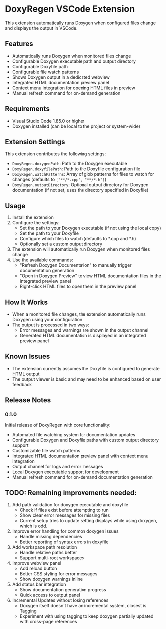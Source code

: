 # DoxyRegen VSCode Extension

This extension automatically runs Doxygen when configured files change and displays the output in VSCode.

## Features

- Automatically runs Doxygen when monitored files change
- Configurable Doxygen executable path and output directory
- Configurable Doxyfile path
- Configurable file watch patterns
- Shows Doxygen output in a dedicated webview
- Integrated HTML documentation preview panel
- Context menu integration for opening HTML files in preview
- Manual refresh command for on-demand generation

## Requirements

- Visual Studio Code 1.85.0 or higher
- Doxygen installed (can be local to the project or system-wide)

## Extension Settings

This extension contributes the following settings:

* `DoxyRegen.doxygenPath`: Path to the Doxygen executable
* `DoxyRegen.doxyfilePath`: Path to the Doxyfile configuration file
* `DoxyRegen.watchPatterns`: Array of glob patterns for files to watch for changes (defaults to `["**/*.cpp", "**/*.h"]`)
* `DoxyRegen.outputDirectory`: Optional output directory for Doxygen documentation (if not set, uses the directory specified in Doxyfile)

## Usage

1. Install the extension
2. Configure the settings:
   - Set the path to your Doxygen executable (if not using the local copy)
   - Set the path to your Doxyfile
   - Configure which files to watch (defaults to *.cpp and *.h)
   - Optionally set a custom output directory
3. The extension will automatically run Doxygen when monitored files change
4. Use the available commands:
   - "Refresh Doxygen Documentation" to manually trigger documentation generation
   - "Open in Doxygen Preview" to view HTML documentation files in the integrated preview panel
   - Right-click HTML files to open them in the preview panel

## How It Works

- When a monitored file changes, the extension automatically runs Doxygen using your configuration
- The output is processed in two ways:
  - Error messages and warnings are shown in the output channel
  - Generated HTML documentation is displayed in an integrated preview panel

## Known Issues

- The extension currently assumes the Doxyfile is configured to generate HTML output
- The output viewer is basic and may need to be enhanced based on user feedback

## Release Notes

### 0.1.0

Initial release of DoxyRegen with core functionality:
- Automated file watching system for documentation updates
- Configurable Doxygen and Doxyfile paths with custom output directory support
- Customizable file watch patterns
- Integrated HTML documentation preview panel with context menu integration
- Output channel for logs and error messages
- Local Doxygen executable support for development
- Manual refresh command for on-demand documentation generation



## TODO: Remaining improvements needed:
1. Add path validation for doxygen executable and doxyfile
   - Check if files exist before attempting to run
   - Show clear error messages for missing files
   - Current setup tries to update setting displays while using doxygen, which is odd.
2. Improve error handling for common doxygen issues
   - Handle missing dependencies
   - Better reporting of syntax errors in doxyfile
3. Add workspace path resolution
   - Handle relative paths better
   - Support multi-root workspaces
4. Improve webview panel
   - Add reload button
   - Better CSS styling for error messages
   - Show doxygen warnings inline
5. Add status bar integration
   - Show documentation generation progress
   - Quick access to output panel
6. Incremental Updates without losing references
   - Doxygen itself doesn't have an incremental system, closest is Tagging
   - Experiment with using tagging to keep doxygen partially updated with cross-page references

